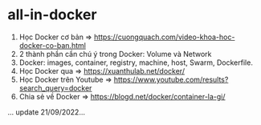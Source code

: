 # all-in-docker

1. Học Docker cơ bản => https://cuongquach.com/video-khoa-hoc-docker-co-ban.html
2. 2 thành phần cần chú ý trong Docker: Volume và Network
3. Docker: images, container, registry, machine, host, Swarm, Dockerfile.
4. Học Docker qua => https://xuanthulab.net/docker/
5. Học Docker trên Youtube => https://www.youtube.com/results?search_query=docker
6. Chia sẻ về Docker => https://blogd.net/docker/container-la-gi/

... update 21/09/2022...